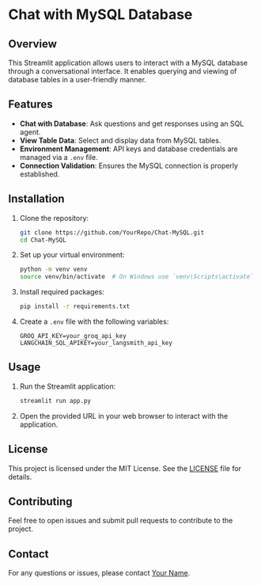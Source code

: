 # Chat with MySQL Database

## Overview
This Streamlit application allows users to interact with a MySQL database through a conversational interface. It enables querying and viewing of database tables in a user-friendly manner.

## Features
- **Chat with Database**: Ask questions and get responses using an SQL agent.
- **View Table Data**: Select and display data from MySQL tables.
- **Environment Management**: API keys and database credentials are managed via a `.env` file.
- **Connection Validation**: Ensures the MySQL connection is properly established.

## Installation

1. Clone the repository:
    ```bash
    git clone https://github.com/YourRepo/Chat-MySQL.git
    cd Chat-MySQL
    ```

2. Set up your virtual environment:
    ```bash
    python -m venv venv
    source venv/bin/activate  # On Windows use `venv\Scripts\activate`
    ```

3. Install required packages:
    ```bash
    pip install -r requirements.txt
    ```

4. Create a `.env` file with the following variables:
    ```plaintext
    GROQ_API_KEY=your_groq_api_key
    LANGCHAIN_SQL_APIKEY=your_langsmith_api_key
    ```

## Usage

1. Run the Streamlit application:
    ```bash
    streamlit run app.py
    ```

2. Open the provided URL in your web browser to interact with the application.

## License
This project is licensed under the MIT License. See the [LICENSE](LICENSE) file for details.

## Contributing
Feel free to open issues and submit pull requests to contribute to the project.

## Contact
For any questions or issues, please contact [Your Name](mailto:your.email@example.com).
